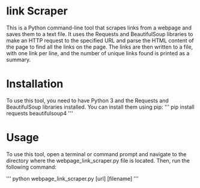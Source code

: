 # link Scraper

This is a Python command-line tool that scrapes links from a webpage and saves them to a text file. It uses the Requests and BeautifulSoup libraries to make an HTTP request to the specified URL and parse the HTML content of the page to find all the links on the page. The links are then written to a file, with one link per line, and the number of unique links found is printed as a summary.

# Installation
To use this tool, you need to have Python 3 and the Requests and BeautifulSoup libraries installed. You can install them using pip:
'''
pip install requests beautifulsoup4
'''
# Usage
To use this tool, open a terminal or command prompt and navigate to the directory where the webpage_link_scraper.py file is located. Then, run the following command:

'''
python webpage_link_scraper.py [url] [filename]
'''
